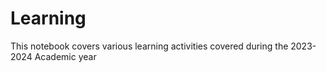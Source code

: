# Learning

This notebook covers various learning activities covered during the 2023-2024 Academic year
